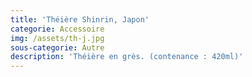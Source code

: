 ```yaml
---
title: 'Théière Shinrin, Japon'
categorie: Accessoire
img: /assets/th-j.jpg
sous-categorie: Autre
description: 'Théière en grès. (contenance : 420ml)'
---
```


